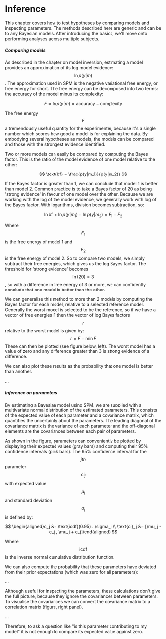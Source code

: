# Inference

This chapter covers how to test hypotheses by comparing models and inspecting parameters. The methods described here are generic and can be to any Bayesian models. After introducing the basics, we'll move onto performing analyses across multiple subjects.

##### Comparing models

As described in the chapter on model inversion, estimating a model provides an approximation of its log model evidence: $$\ln{p(y|m)}$$. The approximation used in SPM is the negative variational free energy, or free energy for short. The free energy can be decomposed into two terms: the accuracy of the model minus its complexity:


$$
F \approx \ln{p(y|m)} = \text{accuracy} - \text{complexity}
$$


The free energy $$F$$ a tremendously useful quantity for the experimenter, because it's a single number which scores how good a model is for explaining the data. By embodying several hypotheses as models, the models can be compared and those with the strongest evidence identified.

Two or more models can easily be compared by computing the Bayes factor. This is the ratio of the model evidence of one model relative to the other:


$$
\text{bf} = \frac{p(y|m_1)}{p(y|m_2)}
$$


If the Bayes factor is greater than 1, we can conclude that model 1 is better than model 2. Common practice is to take a Bayes factor of 20 as being 'strong evidence' in favour of one model over the other. Because we are working with the log of the model evidence, we generally work with log of the Bayes factor. With logarithms, division becomes subtraction, so:


$$
\ln{\text{bf}} = \ln{ p(y|m_1)} - \ln{ p(y|m_2)} = F_1 - F_2
$$


Where $$F_1$$ is the free energy of model 1 and $$F_2$$ is the free energy of model 2. So to compare two models, we simply subtract their free energies, which gives us the log Bayes factor. The threshold for 'strong evidence' becomes $$\ln(20)=3$$, so with a difference in free energy of 3 or more, we can confidently conclude that one model is better than the other.

We can generalise this method to more than 2 models by computing the Bayes factor for each model, relative to a selected reference model. Generally the worst model is selected to be the reference, so if we have a vector of free energies F then the vector of log Bayes factors $$r$$ relative to the worst model is given by:
$$
 r=F-\min{F}
$$
These can then be plotted \(see figure below, left\). The worst model has a value of zero and any difference greater than 3 is strong evidence of a difference.

We can also plot these results as the probability that one model is better than another.

...

##### Inference on parameters

By estimating a Bayesian model using SPM, we are supplied with a multivariate normal distribution of the estimated parameters. This consists of the expected value of each parameter and a covariance matrix, which quantifies the uncertainty about the parameters. The leading diagonal of the covariance matrix is the variance of each parameter and the off-diagonal elements are the covariances between each pair of parameters.

As shown in the figure, parameters can conveniently be plotted by displaying their expected values \(gray bars\) and computing their 95% confidence intervals \(pink bars\). The 95% confidence interval for the $$jth$$ parameter $$\text{ci}_j$$ with expected value $$\mu_j$$ and standard deviation $$\sigma_j$$ is defined by:


$$
\begin{aligned}c_j &= \text{icdf}(0.95) . \sigma_j \\ \text{ci}_j &= [\mu_j - c_j , \mu_j + c_j]\end{aligned}
$$


Where $$\text{icdf}$$ is the inverse normal cumulative distribution function.

We can also compute the probability that these parameters have deviated from their prior expectations \(which was zero for all parameters\):

...

Although useful for inspecting the parameters, these calculations don't give the full picture, because they ignore the covariances between parameters. To visualise the covariances we can convert the covariance matrix to a correlation matrix \(figure, right panel\).

...

Therefore, to ask a question like "is this parameter contributing to my model" it is not enough to compare its expected value against zero.

